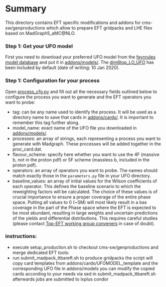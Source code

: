 # Summary
This directory contains EFT specific modifications and addons for cms-sw/genproductions which allow to prepare EFT gridpacks and LHE files based on MadGraph5_aMC@NLO. 

### Step 1: Get your UFO model
First you need to download your preferred UFO model from the [feynrules model database](https://feynrules.irmp.ucl.ac.be/wiki/ModelDatabaseMainPage) and put it in [addons/models/](addons/models). 
The [dim6top_LO_UFO](https://feynrules.irmp.ucl.ac.be/wiki/dim6top) has been included by default (date of writing: 10 Jan 2020).

### Step 1: Configuration for your process
Open [process_cfg.py](./process_cfg.py) and fill out all the necessary fields outlined below to configure the process you want to generate and the EFT operators you want to probe:

  * tag: can be any name used to identify the process. It will be used as a directory name to save that cards in [addons/cards/](addons/cards). It is important to remember this tag further along.
  * model_name: exact name of the UFO file you downloaded in [addons/models/](addons/models).
  * processes: an array of strings, each representing a process you want to generate with Madgraph. These processes will be added together in the proc_card.dat.
  * flavour_scheme: specify here whether you want to use the 4F (massive b, not in the proton pdf) or 5F scheme (massless b, included in the proton pdf).
  * operators: an array of operators you want to probe. The names should match exactly those in the `parameters.py` file in your UFO directory.
  * baseline_values: an array of initial values for the Wilson coefficients of each operator. This defines the baseline scenario to which the reweighting factors will be calculated. The choice of these values is of crucial importance to ensure a proper coverage of the entire phase space. Putting all values to 0 (~SM) will most likely result in a bas coverage in the part of the Phase space where the EFT is expected to be most abundant, resulting in large weights and uncertain predictions of the yields and differential distributions. This requires careful studies (please contact [Top-EFT working group conveners](mailto:cms-toppag-eft@cern.ch) in case of doubt).

### instructions:  
 * execute setup_production.sh to checkout cms-sw/genproductions and merge dedicated EFT tools: 
 * run submit_madpack_ttbareft.sh to produce gridpacks 
   the script will copy card templates from  addons/cards/UFOMODEL_template and the corresponding UFO file in addons/models
   you can modify the copied cards according to your needs via sed in submit_madpack_ttbareft.sh
   afterwards jobs are submitted to lxplus condor 


